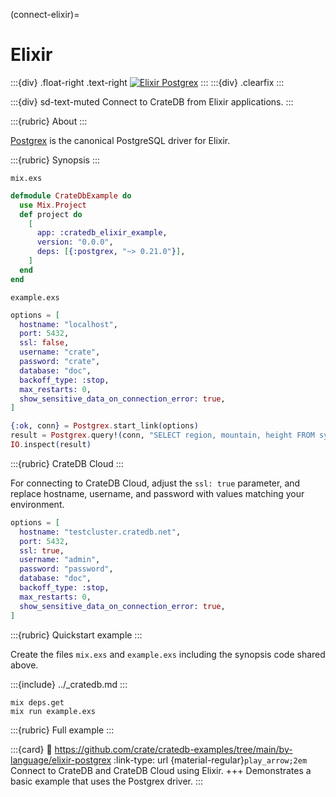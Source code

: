(connect-elixir)=

# Elixir

:::{div} .float-right .text-right
[![Elixir Postgrex](https://github.com/crate/cratedb-examples/actions/workflows/lang-elixir-postgrex.yml/badge.svg)](https://github.com/crate/cratedb-examples/actions/workflows/lang-elixir-postgrex.yml)
:::
:::{div} .clearfix
:::

:::{div} sd-text-muted
Connect to CrateDB from Elixir applications.
:::

:::{rubric} About
:::

[Postgrex] is the canonical PostgreSQL driver for Elixir.

:::{rubric} Synopsis
:::

`mix.exs`
```elixir
defmodule CrateDbExample do
  use Mix.Project
  def project do
    [
      app: :cratedb_elixir_example,
      version: "0.0.0",
      deps: [{:postgrex, "~> 0.21.0"}],
    ]
  end
end
```
`example.exs`
```elixir
options = [
  hostname: "localhost",
  port: 5432,
  ssl: false,
  username: "crate",
  password: "crate",
  database: "doc",
  backoff_type: :stop,
  max_restarts: 0,
  show_sensitive_data_on_connection_error: true,
]

{:ok, conn} = Postgrex.start_link(options)
result = Postgrex.query!(conn, "SELECT region, mountain, height FROM sys.summits ORDER BY height DESC LIMIT 5", [])
IO.inspect(result)
```

:::{rubric} CrateDB Cloud
:::

For connecting to CrateDB Cloud, adjust the `ssl: true` parameter,
and replace hostname, username, and password with values matching your
environment.
```elixir
options = [
  hostname: "testcluster.cratedb.net",
  port: 5432,
  ssl: true,
  username: "admin",
  password: "password",
  database: "doc",
  backoff_type: :stop,
  max_restarts: 0,
  show_sensitive_data_on_connection_error: true,
]
```

:::{rubric} Quickstart example
:::

Create the files `mix.exs` and `example.exs` including the synopsis code shared above.

:::{include} ../_cratedb.md
:::
```shell
mix deps.get
mix run example.exs
```

:::{rubric} Full example
:::

:::{card}
:link: https://github.com/crate/cratedb-examples/tree/main/by-language/elixir-postgrex
:link-type: url
{material-regular}`play_arrow;2em`
Connect to CrateDB and CrateDB Cloud using Elixir.
+++
Demonstrates a basic example that uses the Postgrex driver.
:::


[Postgrex]: https://hexdocs.pm/postgrex/readme.html
